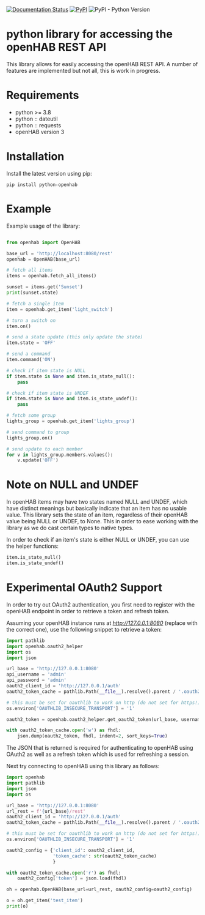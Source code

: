 [![Documentation Status](https://readthedocs.org/projects/python-openhab/badge/?version=latest)](http://python-openhab.readthedocs.io/en/latest/?badge=latest)
[![PyPI](https://img.shields.io/pypi/v/python-openhab)](https://pypi.org/project/python-openhab/)
![PyPI - Python Version](https://img.shields.io/pypi/pyversions/python-openhab)

# python library for accessing the openHAB REST API

This library allows for easily accessing the openHAB REST API. A number of features are implemented but not all, this is
work in progress.

# Requirements

- python >= 3.8
- python :: dateutil
- python :: requests
- openHAB version 3

# Installation

Install the latest version using pip:

```shell
pip install python-openhab
```

# Example

Example usage of the library:

```python

from openhab import OpenHAB

base_url = 'http://localhost:8080/rest'
openhab = OpenHAB(base_url)

# fetch all items
items = openhab.fetch_all_items()

sunset = items.get('Sunset')
print(sunset.state)

# fetch a single item
item = openhab.get_item('light_switch')

# turn a switch on
item.on()

# send a state update (this only update the state)
item.state = 'OFF'

# send a command
item.command('ON')

# check if item state is NULL
if item.state is None and item.is_state_null():
    pass

# check if item state is UNDEF
if item.state is None and item.is_state_undef():
    pass

# fetch some group
lights_group = openhab.get_item('lights_group')

# send command to group
lights_group.on()

# send update to each member
for v in lights_group.members.values():
    v.update('OFF')
```

# Note on NULL and UNDEF

In openHAB items may have two states named NULL and UNDEF, which have distinct meanings but basically indicate that an
item has no usable value. This library sets the state of an item, regardless of their openHAB value being NULL or UNDEF,
to None. This in order to ease working with the library as we do cast certain types to native types.

In order to check if an item's state is either NULL or UNDEF, you can use the helper functions:

```python
item.is_state_null()
item.is_state_undef()
```

# Experimental OAuth2 Support

In order to try out OAuth2 authentication, you first need to register with the openHAB endpoint in order to retrieve a
token and refresh token.

Assuming your openHAB instance runs at *http://127.0.0.1:8080* (replace with the correct one), use the following snippet
to retrieve a token:

```python
import pathlib
import openhab.oauth2_helper
import os
import json

url_base = 'http://127.0.0.1:8080'
api_username = 'admin'
api_password = 'admin'
oauth2_client_id = 'http://127.0.0.1/auth'
oauth2_token_cache = pathlib.Path(__file__).resolve().parent / '.oauth2_token_test'

# this must be set for oauthlib to work on http (do not set for https!)
os.environ['OAUTHLIB_INSECURE_TRANSPORT'] = '1'

oauth2_token = openhab.oauth2_helper.get_oauth2_token(url_base, username=api_username, password=api_password)

with oauth2_token_cache.open('w') as fhdl:
    json.dump(oauth2_token, fhdl, indent=2, sort_keys=True)
```

The JSON that is returned is required for authenticating to openHAB using OAuth2 as well as a refresh token which is
used for refreshing a session.

Next try connecting to openHAB using this library as follows:

```python
import openhab
import pathlib
import json
import os

url_base = 'http://127.0.0.1:8080'
url_rest = f'{url_base}/rest'
oauth2_client_id = 'http://127.0.0.1/auth'
oauth2_token_cache = pathlib.Path(__file__).resolve().parent / '.oauth2_token_test'

# this must be set for oauthlib to work on http (do not set for https!)
os.environ['OAUTHLIB_INSECURE_TRANSPORT'] = '1'

oauth2_config = {'client_id': oauth2_client_id,
                 'token_cache': str(oauth2_token_cache)
                 }

with oauth2_token_cache.open('r') as fhdl:
    oauth2_config['token'] = json.load(fhdl)

oh = openhab.OpenHAB(base_url=url_rest, oauth2_config=oauth2_config)

o = oh.get_item('test_item')
print(o)
```

